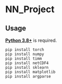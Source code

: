 # NN_Project

## Usage

[**Python 3.8+**](https://www.python.org/) is required.
```
pip install torch
pip install numpy 
pip install timm
pip install netCDF4
pip install sklearn
pip install matplotlib
pip install argparse
```
